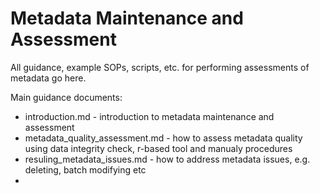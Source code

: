 # Metadata Maintenance and Assessment

All guidance, example SOPs, scripts, etc. for performing assessments of metadata go here.

Main guidance documents:
* introduction.md - introduction to metadata maintenance and assessment
* metadata_quality_assessment.md - how to assess metadata quality using data integrity check, r-based tool and manualy procedures
* resuling_metadata_issues.md - how to address metadata issues, e.g. deleting, batch modifying etc
* 
